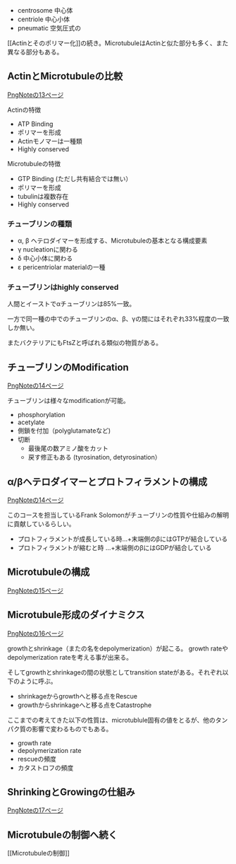 - centrosome 中心体
- centriole 中心小体
- pneumatic 空気圧式の

[[Actinとそのポリマー化]]の続き。MicrotubuleはActinと似た部分も多く、また異なる部分もある。

## ActinとMicrotubuleの比較

[PngNoteの13ページ](https://karino2.github.io/ImageGallery/CellBiology706x2.html#lg=1&slide=12)

Actinの特徴

- ATP Binding
- ポリマーを形成
- Actinモノマーは一種類
- Highly conserved

Microtubuleの特徴

- GTP Binding (ただし共有結合では無い）
- ポリマーを形成
- tubulinは複数存在
- Highly conserved

### チューブリンの種類

- α, β ヘテロダイマーを形成する、Microtubuleの基本となる構成要素
- γ nucleationに関わる
- δ 中心小体に関わる
- ε pericentriolar materialの一種

### チューブリンはhighly conserved

人間とイーストでαチューブリンは85%一致。

一方で同一種の中でのチューブリンのα、β、γの間にはそれぞれ33%程度の一致しか無い。

またバクテリアにもFtsZと呼ばれる類似の物質がある。

## チューブリンのModification

[PngNoteの14ページ](https://karino2.github.io/ImageGallery/CellBiology706x2.html#lg=1&slide=13)

チューブリンは様々なmodificationが可能。

- phosphorylation
- acetylate
- 側鎖を付加（polyglutamateなど)
- 切断
   - 最後尾の数アミノ酸をカット
   - 戻す修正もある (tyrosination, detyrosination）

## α/βヘテロダイマーとプロトフィラメントの構成

[PngNoteの14ページ](https://karino2.github.io/ImageGallery/CellBiology706x2.html#lg=1&slide=13)

このコースを担当しているFrank Solomonがチューブリンの性質や仕組みの解明に貢献しているらしい。

- プロトフィラメントが成長している時...+末端側のβにはGTPが結合している
- プロトフィラメントが縮むと時 ...+末端側のβにはGDPが結合している

## Microtubuleの構成

[PngNoteの15ページ](https://karino2.github.io/ImageGallery/CellBiology706x2.html#lg=1&slide=14)


## Microtubule形成のダイナミクス

[PngNoteの16ページ](https://karino2.github.io/ImageGallery/CellBiology706x2.html#lg=1&slide=15)

growthとshrinkage（またの名をdepolymerization）が起こる。
growth rateやdepolymerization rateを考える事が出来る。

そしてgrowthとshrinkageの間の状態としてtransition stateがある。それぞれ以下のように呼ぶ。

- shrinkageからgrowthへと移る点をRescue
- growthからshrinkageへと移る点をCatastrophe

ここまでの考えてきた以下の性質は、microtublule固有の値をとるが、他のタンパク質の影響で変わるものでもある。

- growth rate
- depolymerization rate
- rescueの頻度
- カタストロフの頻度

## ShrinkingとGrowingの仕組み

[PngNoteの17ページ](https://karino2.github.io/ImageGallery/CellBiology706x2.html#lg=1&slide=16)

## Microtubuleの制御へ続く

[[Microtubuleの制御]]
